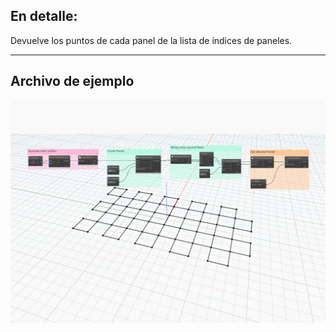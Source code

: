 ## En detalle:
Devuelve los puntos de cada panel de la lista de índices de paneles.
___
## Archivo de ejemplo

![GetPanelPoints](./Autodesk.DesignScript.Geometry.PanelSurface.GetPanelPoints_img.jpg)
